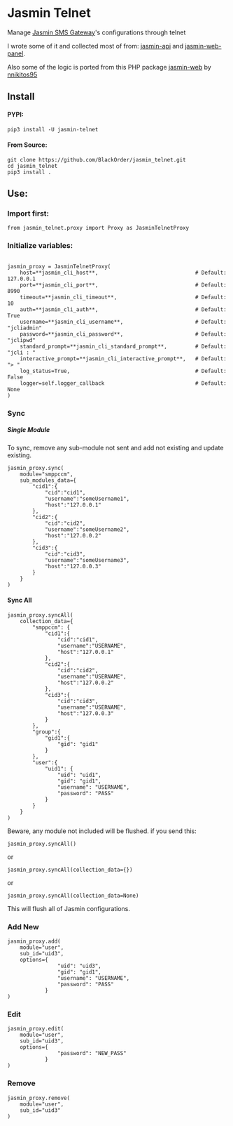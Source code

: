# Jasmin Telnet

Manage [Jasmin SMS Gateway](https://github.com/jookies/jasmin)'s configurations through telnet

I wrote some of it and collected most of from: [jasmin-api](https://github.com/jookies/jasmin-api) and [jasmin-web-panel](https://github.com/101t/jasmin-web-panel).

Also some of the logic is ported from this PHP package [jasmin-web](https://github.com/nnikitos95/jasmin-web) by [nnikitos95](https://github.com/nnikitos95)

## Install
#### PYPI:
```
pip3 install -U jasmin-telnet
```
#### From Source:
```
git clone https://github.com/BlackOrder/jasmin_telnet.git
cd jasmin_telnet
pip3 install .
```


## Use:

### Import first:

```
from jasmin_telnet.proxy import Proxy as JasminTelnetProxy
```

### Initialize variables:
```

jasmin_proxy = JasminTelnetProxy(
    host=**jasmin_cli_host**,                               # Default: 127.0.0.1
    port=**jasmin_cli_port**,                               # Default: 8990
    timeout=**jasmin_cli_timeout**,                         # Default: 10
    auth=**jasmin_cli_auth**,                               # Default: True
    username=**jasmin_cli_username**,                       # Default: "jcliadmin"
    password=**jasmin_cli_password**,                       # Default: "jclipwd"
    standard_prompt=**jasmin_cli_standard_prompt**,         # Default: "jcli : "
    interactive_prompt=**jasmin_cli_interactive_prompt**,   # Default: "> "
    log_status=True,                                        # Default: False
    logger=self.logger_callback                             # Default: None
)
```

### Sync

##### Single Module
To sync, remove any sub-module not sent and add not existing and update existing.
```
jasmin_proxy.sync(
    module="smppccm",
    sub_modules_data={
        "cid1":{
            "cid":"cid1",
            "username":"someUsername1",
            "host":"127.0.0.1"
        },
        "cid2":{
            "cid":"cid2",
            "username":"someUsername2",
            "host":"127.0.0.2"
        },
        "cid3":{
            "cid":"cid3",
            "username":"someUsername3",
            "host":"127.0.0.3"
        }
    }
)
```

#### Sync All
```
jasmin_proxy.syncAll(
    collection_data={
        "smppccm": {
            "cid1":{
                "cid":"cid1",
                "username":"USERNAME",
                "host":"127.0.0.1"
            },
            "cid2":{
                "cid":"cid2",
                "username":"USERNAME",
                "host":"127.0.0.2"
            },
            "cid3":{
                "cid":"cid3",
                "username":"USERNAME",
                "host":"127.0.0.3"
            }
        },
        "group":{
            "gid1":{
                "gid": "gid1"
            }
        },
        "user":{
            "uid1": {
                "uid": "uid1",
                "gid": "gid1",
                "username": "USERNAME",
                "password": "PASS"
            }
        }
    }
)
```
Beware, any module not included will be flushed.
if you send this:
```
jasmin_proxy.syncAll()
```
or
```
jasmin_proxy.syncAll(collection_data={})
```
or
```
jasmin_proxy.syncAll(collection_data=None)
```
This will flush all of Jasmin configurations.



### Add New
```
jasmin_proxy.add(
    module="user",
    sub_id="uid3",
    options={
                "uid": "uid3",
                "gid": "gid1",
                "username": "USERNAME",
                "password": "PASS"
            }
)
```

### Edit
```
jasmin_proxy.edit(
    module="user",
    sub_id="uid3",
    options={
                "password": "NEW_PASS"
            }
)
```

### Remove
```
jasmin_proxy.remove(
    module="user",
    sub_id="uid3"
)
```

